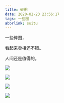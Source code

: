 ```yaml
---
title: 碎图
date: 2020-02-23 23:56:17
tags: 一些图
abbrlink: suitu
---
```


一些碎图，

看起来卖相还不错。

人间还是值得的。

![](https://f7ionsy-1251389397.file.myqcloud.com/image/%E7%A2%8E%E5%9B%BE/QQ%E5%9B%BE%E7%89%8720200223235658.jpg)

![](https://f7ionsy-1251389397.file.myqcloud.com/image/%E7%A2%8E%E5%9B%BE/QQ%E5%9B%BE%E7%89%8720200223235713.jpg)

![](https://f7ionsy-1251389397.file.myqcloud.com/image/%E7%A2%8E%E5%9B%BE/QQ%E5%9B%BE%E7%89%8720200223235717.jpg)

![](https://f7ionsy-1251389397.file.myqcloud.com/image/%E7%A2%8E%E5%9B%BE/49.jpg)